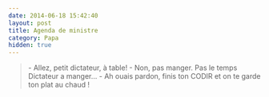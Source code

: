 ```yaml
---
date: 2014-06-18 15:42:40
layout: post
title: Agenda de ministre
category: Papa
hidden: true
---
```


> \- Allez, petit dictateur, à table!
> \- Non, pas manger. Pas le temps Dictateur a manger...
> \- Ah ouais pardon, finis ton CODIR et on te garde ton plat au chaud !

